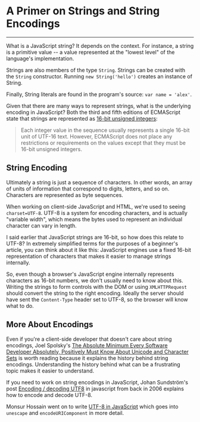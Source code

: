 # A Primer on Strings and String Encodings

------

What is a JavaScript string? It depends on the context. For instance, a string is a primitive value -- a value represented at the "lowest level" of the language's implementation.

Strings are also members of the type `String`. Strings can be created with the `String` constructor. Running `new String('hello')` creates an instance of String.

Finally, String literals are found in the program's source: `var name = 'alex'`.

Given that there are many ways to represent strings, what is the underlying encoding in JavaScript? Both the third and fifth editions of ECMAScript state that strings are represented as [16-bit unsigned integers](http://es5.github.io/#x4.3.16):

> Each integer value in the sequence usually represents a single 16-bit unit of UTF-16 text. However, ECMAScript does not place any restrictions or requirements on the values except that they must be 16-bit unsigned integers.

## String Encoding

Ultimately a string is just a sequence of characters. In other words, an array of units of information that correspond to digits, letters, and so on. Characters are represented as byte sequences.

When working on client-side JavaScript and HTML, we're used to seeing `charset=UTF-8`. UTF-8 is a system for encoding characters, and is actually "variable width", which means the bytes used to represent an individual character can vary in length.

I said earlier that JavaScript strings are 16-bit, so how does this relate to UTF-8? In extremely simplified terms for the purposes of a beginner's article, you can think about it like this: JavaScript engines use a fixed 16-bit representation of characters that makes it easier to manage strings internally.

So, even though a browser's JavaScript engine internally represents characters as 16-bit numbers, we don't usually need to know about this. Writing the strings to form controls with the DOM or using `XMLHTTPRequest` should convert the string to the right encoding. Ideally the server should have sent the `Content-Type` header set to UTF-8, so the browser will know what to do.

## More About Encodings

Even if you're a client-side developer that doesn't care about string encodings, Joel Spolsky's [The Absolute Minimum Every Software Developer Absolutely, Positively Must Know About Unicode and Character Sets](http://www.joelonsoftware.com/articles/Unicode.html) is worth reading because it explains the history behind string encodings. Understanding the history behind what can be a frustrating topic makes it easier to understand.

If you need to work on string encodings in JavaScript, Johan Sundström's post [Encoding / decoding UTF8](http://ecmanaut.blogspot.co.uk/2006/07/encoding-decoding-utf8-in-javascript.html) in javascript from back in 2006 explains how to encode and decode UTF-8.

Monsur Hossain went on to write [UTF-8 in JavaScript](http://monsur.hossa.in/2012/07/20/utf-8-in-javascript.html) which goes into `unescape` and `encodeURIComponent` in more detail.
